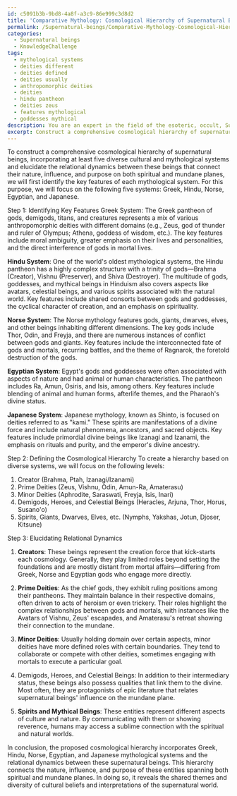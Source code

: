 ```yaml
---
id: c5091b3b-9bd8-4a8f-a3c9-86e999c3d8d2
title: 'Comparative Mythology: Cosmological Hierarchy of Supernatural Beings'
permalink: /Supernatural-beings/Comparative-Mythology-Cosmological-Hierarchy-of-Supernatural-Beings/
categories:
  - Supernatural beings
  - KnowledgeChallenge
tags:
  - mythological systems
  - deities different
  - deities defined
  - deities usually
  - anthropomorphic deities
  - deities
  - hindu pantheon
  - deities zeus
  - features mythological
  - goddesses mythical
description: You are an expert in the field of the esoteric, occult, Supernatural beings and Education. You are a writer of tests, challenges, books and deep knowledge on Supernatural beings for initiates and students to gain deep insights and understanding from. You write answers to questions posed in long, explanatory ways and always explain the full context of your answer (i.e., related concepts, formulas, examples, or history), as well as the step-by-step thinking process you take to answer the challenges. Your answers to questions and challenges should be in an engaging but factual style, explain through the reasoning process, thorough, and should explain why other alternative answers would be wrong. Summarize the key themes, ideas, and conclusions at the end.
excerpt: Construct a comprehensive cosmological hierarchy of supernatural beings, incorporating at least five diverse cultural and mythological systems, and elucidate the relational dynamics between these beings in a manner that connects their nature, influence, and purpose on both spiritual and mundane planes.
---
```

To construct a comprehensive cosmological hierarchy of supernatural beings, incorporating at least five diverse cultural and mythological systems and elucidate the relational dynamics between these beings that connect their nature, influence, and purpose on both spiritual and mundane planes, we will first identify the key features of each mythological system. For this purpose, we will focus on the following five systems: Greek, Hindu, Norse, Egyptian, and Japanese. 

Step 1: Identifying Key Features
Greek System: The Greek pantheon of gods, demigods, titans, and creatures represents a mix of various anthropomorphic deities with different domains (e.g., Zeus, god of thunder and ruler of Olympus; Athena, goddess of wisdom, etc.). The key features include moral ambiguity, greater emphasis on their lives and personalities, and the direct interference of gods in mortal lives.

**Hindu System**: One of the world's oldest mythological systems, the Hindu pantheon has a highly complex structure with a trinity of gods—Brahma (Creator), Vishnu (Preserver), and Shiva (Destroyer). The multitude of gods, goddesses, and mythical beings in Hinduism also covers aspects like avatars, celestial beings, and various spirits associated with the natural world. Key features include shared consorts between gods and goddesses, the cyclical character of creation, and an emphasis on spirituality.

**Norse System**: The Norse mythology features gods, giants, dwarves, elves, and other beings inhabiting different dimensions. The key gods include Thor, Odin, and Freyja, and there are numerous instances of conflict between gods and giants. Key features include the interconnected fate of gods and mortals, recurring battles, and the theme of Ragnarok, the foretold destruction of the gods.

**Egyptian System**: Egypt's gods and goddesses were often associated with aspects of nature and had animal or human characteristics. The pantheon includes Ra, Amun, Osiris, and Isis, among others. Key features include blending of animal and human forms, afterlife themes, and the Pharaoh's divine status.

**Japanese System**: Japanese mythology, known as Shinto, is focused on deities referred to as "kami." These spirits are manifestations of a divine force and include natural phenomena, ancestors, and sacred objects. Key features include primordial divine beings like Izanagi and Izanami, the emphasis on rituals and purity, and the emperor's divine ancestry.

Step 2: Defining the Cosmological Hierarchy
To create a hierarchy based on diverse systems, we will focus on the following levels:

1. Creator (Brahma, Ptah, Izanagi/Izanami)
2. Prime Deities (Zeus, Vishnu, Odin, Amun-Ra, Amaterasu)
3. Minor Deities (Aphrodite, Saraswati, Freyja, Isis, Inari)
4. Demigods, Heroes, and Celestial Beings (Heracles, Arjuna, Thor, Horus, Susano'o)
5. Spirits, Giants, Dwarves, Elves, etc. (Nymphs, Yakshas, Jotun, Djoser, Kitsune)

Step 3: Elucidating Relational Dynamics

1. **Creators**: These beings represent the creation force that kick-starts each cosmology. Generally, they play limited roles beyond setting the foundations and are mostly distant from mortal affairs—differing from Greek, Norse and Egyptian gods who engage more directly.
 
2. **Prime Deities**: As the chief gods, they exhibit ruling positions among their pantheons. They maintain balance in their respective domains, often driven to acts of heroism or even trickery. Their roles highlight the complex relationships between gods and mortals, with instances like the Avatars of Vishnu, Zeus' escapades, and Amaterasu's retreat showing their connection to the mundane.

3. **Minor Deities**: Usually holding domain over certain aspects, minor deities have more defined roles with certain boundaries. They tend to collaborate or compete with other deities, sometimes engaging with mortals to execute a particular goal.

4. Demigods, Heroes, and Celestial Beings: In addition to their intermediary status, these beings also possess qualities that link them to the divine. Most often, they are protagonists of epic literature that relates supernatural beings' influence on the mundane plane.

5. **Spirits and Mythical Beings**: These entities represent different aspects of culture and nature. By communicating with them or showing reverence, humans may access a sublime connection with the spiritual and natural worlds.

In conclusion, the proposed cosmological hierarchy incorporates Greek, Hindu, Norse, Egyptian, and Japanese mythological systems and the relational dynamics between these supernatural beings. This hierarchy connects the nature, influence, and purpose of these entities spanning both spiritual and mundane planes. In doing so, it reveals the shared themes and diversity of cultural beliefs and interpretations of the supernatural world.
